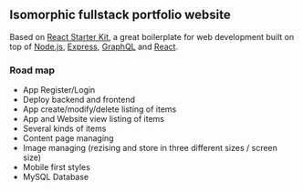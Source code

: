 ## Isomorphic fullstack portfolio website

Based on [React Starter Kit](https://www.reactstarterkit.com), a great boilerplate for web
development built on top of [Node.js](https://nodejs.org/),
[Express](http://expressjs.com/), [GraphQL](http://graphql.org/) and
[React](https://facebook.github.io/react/).

### Road map

- App Register/Login
- Deploy backend and frontend
- App create/modify/delete listing of items
- App and Website view listing of items
- Several kinds of items
- Content page managing
- Image managing (rezising and store in three different sizes / screen size)
- Mobile first styles
- MySQL Database
